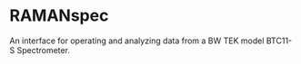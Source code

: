# RAMANspec
An interface for operating and analyzing data from a BW TEK model BTC11-S Spectrometer. 
